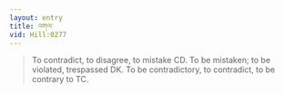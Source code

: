 ```yaml
---
layout: entry
title: འགལ་
vid: Hill:0277
---
```

> To contradict, to disagree, to mistake CD. To be mistaken; to be violated, trespassed DK. To be contradictory, to contradict, to be contrary to TC.

